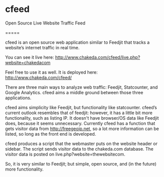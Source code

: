 cfeed
=====

Open Source Live Website Traffic Feed

=====

cfeed is an open source web application similar to Feedjit that tracks a website’s internet traffic in real time. 

You can see it live here: 
http://www.chakeda.com/cfeed/live.php?website=chakedacom

Feel free to use it as well. It is deployed here:
http://www.chakeda.com/cfeed/

There are three main ways to analyze web traffic: Feedjit, Statcounter, and Google Analytics. cfeed aims a middle ground between those three applications. 

cfeed aims simplicity like Feedjit, but functionality like statcounter. cfeed’s current outlook resembles that of feedjit: however, it has a little bit more functionality, such as listing IP. It doesn't have browser/OS data like Feedjit does, because it seems unnecessary. Currently cfeed has a function that gets visitor data from http://freegeoip.net, so a lot more information can be listed, so long as the front end is developed. 

cfeed produces a script that the webmaster puts on the website header or sidebar. The script sends visitor data to the chakeda.com database. The visitor data is posted on live.php?website=thewebsitecom. 

So, it is very similar to Feedjit; but simple, open source, and (in the future) more functionality. 
